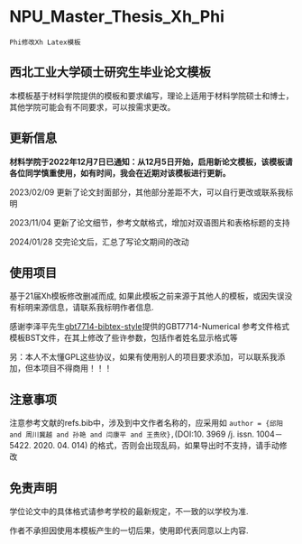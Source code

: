 # NPU_Master_Thesis_Xh_Phi
 `Phi修改Xh Latex模板`

## 西北工业大学硕士研究生毕业论文模板

本模板基于材料学院提供的模板和要求编写，理论上适用于材料学院硕士和博士，其他学院可能会有不同要求，可以按需求更改。

##  更新信息
**材料学院于2022年12月7日已通知：从12月5日开始，启用新论文模板，该模板请各位同学慎重使用，如有时间，我会在近期对该模板进行更新。**


2023/02/09 更新了论文封面部分，其他部分差距不大，可以自行更改或联系我标明

2023/11/04 更新了论文细节，参考文献格式，增加对双语图片和表格标题的支持

2024/01/28 交完论文后，汇总了写论文期间的改动


## 使用项目

基于21届Xh模板修改删减而成, 如果此模板之前来源于其他人的模板，或因失误没有标明来源信息，请联系我标明作者信息.

感谢李泽平先生[gbt7714-bibtex-style](https://github.com/zepinglee/gbt7714-bibtex-style)提供的GBT7714-Numerical 参考文件格式模板BST文件，在其上修改了些许参数，包括作者姓名显示格式等

另：本人不太懂GPL这些协议，如果有使用别人的项目要求添加，可以联系我添加，但本项目不得商用！！！

## 注意事项

注意参考文献的refs.bib中，涉及到中文作者名称的，应采用如
`author = {邱阳 and 周川冀越 and 孙艳 and 闫康平 and 王贵欣},`(DOI:10. 3969 /j. issn. 1004－5422. 2020. 04. 014)
的格式，否则会出现乱码，如果导出时不支持，请手动修改

## 免责声明
学位论文中的具体格式请参考学校的最新规定，不一致的以学校为准.

作者不承担因使用本模板产生的一切后果，使用即代表同意以上内容.


